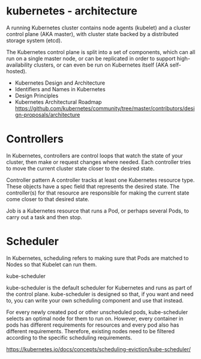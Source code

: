 # kubernetes - architecture

A running Kubernetes cluster contains node agents (kubelet) and a cluster control plane (AKA master), with cluster state backed by a distributed storage system (etcd).

The Kubernetes control plane is split into a set of components, which can all run on a single master node, or can be replicated in order to support high-availability clusters, or can even be run on Kubernetes itself (AKA self-hosted).


- Kubernetes Design and Architecture
- Identifiers and Names in Kubernetes
- Design Principles
- Kubernetes Architectural Roadmap
https://github.com/kubernetes/community/tree/master/contributors/design-proposals/architecture


# Controllers

In Kubernetes, controllers are control loops that watch the state of your cluster, then make or request changes where needed. Each controller tries to move the current cluster state closer to the desired state.

Controller pattern
A controller tracks at least one Kubernetes resource type. These objects have a spec field that represents the desired state. The controller(s) for that resource are responsible for making the current state come closer to that desired state.


Job is a Kubernetes resource that runs a Pod, or perhaps several Pods, to carry out a task and then stop.

# Scheduler

In Kubernetes, scheduling refers to making sure that Pods are matched to Nodes so that Kubelet can run them.

kube-scheduler

kube-scheduler is the default scheduler for Kubernetes and runs as part of the control plane. kube-scheduler is designed so that, if you want and need to, you can write your own scheduling component and use that instead.

For every newly created pod or other unscheduled pods, kube-scheduler selects an optimal node for them to run on. However, every container in pods has different requirements for resources and every pod also has different requirements. Therefore, existing nodes need to be filtered according to the specific scheduling requirements.


https://kubernetes.io/docs/concepts/scheduling-eviction/kube-scheduler/